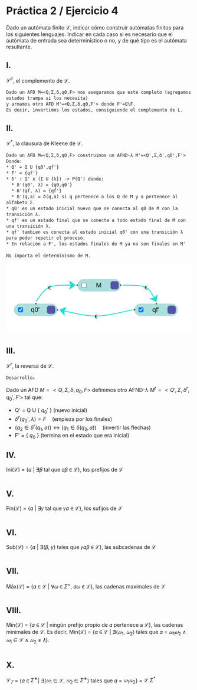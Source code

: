 # Práctica 2 / Ejercicio 4  
Dado un autómata finito $\mathscr{L}$, indicar cómo construir autómatas finitos para los siguientes lenguajes. Indicar en cada caso si es necesario que el autómata de entrada sea determinístico o no, y de qué tipo es el autómata resultante.  
## I. 
$ℒ^c$, el complemento de ℒ.  
```
Dado un AFD M=<Q,Σ,δ,q0,F> nos aseguramos que esté completo (agregamos estados trampa si los necesita)
y armamos otro AFD M'=<Q,Σ,δ,q0,F'> donde F'=Q\F.
Es decir, invertimos los estados, consiguiendo el complemento de L.
```
## II.  
$ℒ^{*}$, la clausura de Kleene de ℒ.  
```
Dado un AFD M=<Q,Σ,δ,q0,F> construimos un AFND-λ M'=<Q',Σ,δ',q0',F'>
Donde:
* Q' = Q U {q0',qf'}
* F' = {qf'}
* δ' : Q' x (Σ U {λ}) -> P(Q') donde:
  * δ'(q0', λ) = {q0,q0'} 
  * δ'(qf, λ) = {qf'}
  * δ'(q,a) = δ(q,a) si q pertenece a los Q de M y a pertenece al alfabeto Σ.
* q0' es un estado inicial nuevo que se conecta al q0 de M con la transición λ.
* qf' es un estado final que se conecta a todo estado final de M con una transición λ.
* qf' tambien es conecta al estado inicial q0' con una transición λ para poder repetir el proceso.
* En relación a F', los estados finales de M ya no son finales en M'

No importa el determinismo de M.
```
<img src="./Images/4ej2.png" style="width: 500px;">  

## III.  
$ℒ^r$, la reversa de ℒ.
```
Desarrollo↓
```
Dado un AFD $M=<Q,Σ,δ,q_0,F>$ definimos otro AFND-λ $M^r = <Q',Σ,δ^r,q_0',F'>$ tal que:
* Q' = Q U { $q_0'$ }  (nuevo inicial)
* $δ^r(q_0',λ) = F \quad$(empieza por los finales)
* $(q_2 \in δ^r(q_1,a)) \leftrightarrow (q_1 \in δ(q_2,a)) \quad$(invertir las flechas)
* F' = { $q_0$ }  (termina en el estado que era inicial)

## IV.  
Ini(ℒ) = {𝛼 | ∃𝛽 tal que 𝛼𝛽 ∈ ℒ}, los prefijos de ℒ
```
```

## V.  
Fin(ℒ) = {𝛼 | ∃𝛾 tal que 𝛾𝛼 ∈ ℒ}, los sufijos de ℒ
```
```


## VI.  
Sub(ℒ) = {𝛼 | ∃(𝛽, 𝛾) tales que 𝛾𝛼𝛽 ∈ ℒ}, las subcadenas de ℒ
```
```


## VII.  
Máx(ℒ) = {𝛼 ∈ ℒ | ∀𝜔 ∈ $Σ^+$, 𝛼𝜔 ∉ ℒ}, las cadenas maximales de ℒ
```
```


## VIII.  
Mín(ℒ) = {𝛼 ∈ ℒ | ningún prefijo propio de 𝛼 pertenece a ℒ}, las cadenas minimales de ℒ. 
Es decir, Mín(ℒ) = {𝛼 ∈ ℒ | ∄($𝜔_1$, $𝜔_2$) tales que 𝛼 = $𝜔_1𝜔_2$ ∧ $𝜔_1$ ∈ ℒ ∧ $𝜔_2$ ≠ 𝜆}.
```
```

## X.  
$ℒ_𝑇$ = {𝛼 ∈ $Σ^∗$| ∃($𝜔_1$ ∈ ℒ, $𝜔_2$ ∈ $Σ^∗$) tales que 𝛼 = $𝜔_1𝜔_2$} = $ℒ.Σ^*$
```
```
